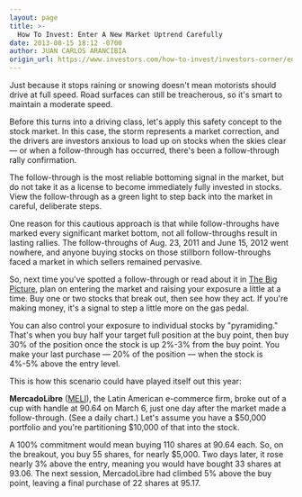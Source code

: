 ```yaml
---
layout: page
title: >-
  How To Invest: Enter A New Market Uptrend Carefully
date: 2013-08-15 18:12 -0700
author: JUAN CARLOS ARANCIBIA
origin_url: https://www.investors.com/how-to-invest/investors-corner/enter-new-market-uptrend-carefully/
---
```


Just because it stops raining or snowing doesn't mean motorists should drive at full speed. Road surfaces can still be treacherous, so it's smart to maintain a moderate speed.

Before this turns into a driving class, let's apply this safety concept to the stock market. In this case, the storm represents a market correction, and the drivers are investors anxious to load up on stocks when the skies clear — or when a follow-through has occurred, there's been a follow-through rally confirmation.

The follow-through is the most reliable bottoming signal in the market, but do not take it as a license to become immediately fully invested in stocks. View the follow-through as a green light to step back into the market in careful, deliberate steps.

One reason for this cautious approach is that while follow-throughs have marked every significant market bottom, not all follow-throughs result in lasting rallies. The follow-throughs of Aug. 23, 2011 and June 15, 2012 went nowhere, and anyone buying stocks on those stillborn follow-throughs faced a market in which sellers remained pervasive.

So, next time you've spotted a follow-through or read about it in [The Big Picture](http://news.investors.com/investing/big-picture.htm), plan on entering the market and raising your exposure a little at a time. Buy one or two stocks that break out, then see how they act. If you're making money, it's a signal to step a little more on the gas pedal.

You can also control your exposure to individual stocks by "pyramiding." That's when you buy half your target full position at the buy point, then buy 30% of the position once the stock is up 2%-3% from the buy point. You make your last purchase — 20% of the position — when the stock is 4%-5% above the entry level.

This is how this scenario could have played itself out this year:

**MercadoLibre** ([MELI](https://research.investors.com/quote.aspx?symbol=MELI)), the Latin American e-commerce firm, broke out of a cup with handle at 90.64 on March 6, just one day after the market made a follow-through. (See a daily chart.) Let's assume you have a \$50,000 portfolio and you're partitioning \$10,000 of that into the stock.

A 100% commitment would mean buying 110 shares at 90.64 each. So, on the breakout, you buy 55 shares, for nearly \$5,000. Two days later, it rose nearly 3% above the entry, meaning you would have bought 33 shares at 93.06. The next session, MercadoLibre had climbed 5% above the buy point, leaving a final purchase of 22 shares at 95.17.
